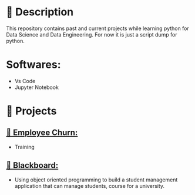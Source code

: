 # 📌 Description  
This repository contains past and current projects while learning python for Data Science and Data Engineering. For now it is just a script dump for python.

# Softwares:
- Vs Code
- Jupyter Notebook

# 🚀 Projects
## [📂 Employee Churn:](Predicting%Employee%Churn.ipynb)
- Training

## [📂 Blackboard:](Blackboard.py)
- Using object oriented programming to build a student management application that can manage students, course for a university.
